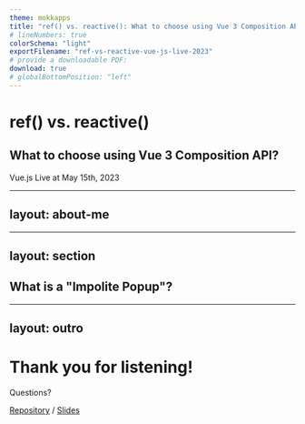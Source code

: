 ```yaml
---
theme: mokkapps
title: "ref() vs. reactive(): What to choose using Vue 3 Composition API?"
# lineNumbers: true
colorSchema: "light"
exportFilename: "ref-vs-reactive-vue-js-live-2023"
# provide a downloadable PDF:
download: true
# globalBottomPosition: "left"
---
```


# ref() vs. reactive()

## What to choose using Vue 3 Composition API?

Vue.js Live at May 15th, 2023

---
layout: about-me
---

<!--
- run a weekly vue newsletter
- very active on Twitter
- follow if you are interested in Vue & Nuxt
-->

---
layout: section
---

## What is a "Impolite Popup"?


---
layout: outro
---

# Thank you for listening!

Questions?

[Repository](https://github.com/Mokkapps/vuejs-athen-meetup-2023-lightning-talk-polite-popup-nuxt-3-slides) / [Slides](https://vuejs-athen-meetup-2023-popup-talk.netlify.app/)
